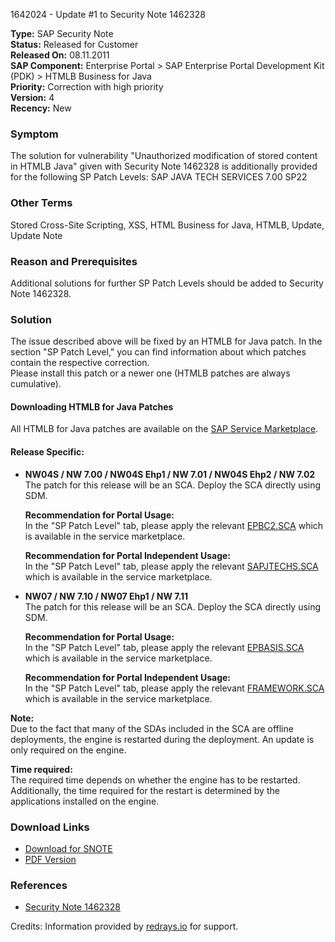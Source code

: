 1642024 - Update #1 to Security Note 1462328

**Type:** SAP Security Note  
**Status:** Released for Customer  
**Released On:** 08.11.2011  
**SAP Component:** Enterprise Portal > SAP Enterprise Portal Development Kit (PDK) > HTMLB Business for Java  
**Priority:** Correction with high priority  
**Version:** 4  
**Recency:** New

### Symptom
The solution for vulnerability "Unauthorized modification of stored content in HTMLB Java" given with Security Note 1462328 is additionally provided for the following SP Patch Levels: SAP JAVA TECH SERVICES 7.00 SP22

### Other Terms
Stored Cross-Site Scripting, XSS, HTML Business for Java, HTMLB, Update, Update Note

### Reason and Prerequisites
Additional solutions for further SP Patch Levels should be added to Security Note 1462328.

### Solution
The issue described above will be fixed by an HTMLB for Java patch. In the section "SP Patch Level," you can find information about which patches contain the respective correction.  
Please install this patch or a newer one (HTMLB patches are always cumulative).

#### Downloading HTMLB for Java Patches
All HTMLB for Java patches are available on the [SAP Service Marketplace](https://me.sap.com/sap/support/sfm/notes/330793).

#### Release Specific:
- **NW04S / NW 7.00 / NW04S Ehp1 / NW 7.01 / NW04S Ehp2 / NW 7.02**  
  The patch for this release will be an SCA. Deploy the SCA directly using SDM.

  **Recommendation for Portal Usage:**  
  In the "SP Patch Level" tab, please apply the relevant [EPBC2.SCA](https://me.sap.com/mynotes?tab=Search&sortBy=Relevance&filters=themk%25253Aeq~'EPBC2*') which is available in the service marketplace.

  **Recommendation for Portal Independent Usage:**  
  In the "SP Patch Level" tab, please apply the relevant [SAPJTECHS.SCA](https://me.sap.com/mynotes?tab=Search&sortBy=Relevance&filters=themk%25253Aeq~'SAPJTECHS*') which is available in the service marketplace.

- **NW07 / NW 7.10 / NW07 Ehp1 / NW 7.11**  
  The patch for this release will be an SCA. Deploy the SCA directly using SDM.

  **Recommendation for Portal Usage:**  
  In the "SP Patch Level" tab, please apply the relevant [EPBASIS.SCA](https://me.sap.com/mynotes?tab=Search&sortBy=Relevance&filters=themk%25253Aeq~'EPBASIS*') which is available in the service marketplace.

  **Recommendation for Portal Independent Usage:**  
  In the "SP Patch Level" tab, please apply the relevant [FRAMEWORK.SCA](https://me.sap.com/mynotes?tab=Search&sortBy=Relevance&filters=themk%25253Aeq~'FRAMEWORK*') which is available in the service marketplace.

**Note:**  
Due to the fact that many of the SDAs included in the SCA are offline deployments, the engine is restarted during the deployment. An update is only required on the engine.

**Time required:**  
The required time depends on whether the engine has to be restarted. Additionally, the time required for the restart is determined by the applications installed on the engine.

### Download Links
- [Download for SNOTE](https://notesdownloads.sap.com/note/0040000017325582017)
- [PDF Version](https://me.sap.com/sap/support/sfm/notes/print/0001642024?language=en-US&token=99B8C65AE7776D99B52B4AC711C3824B)

### References
- [Security Note 1462328](https://me.sap.com/notes/1462328)

Credits: Information provided by [redrays.io](https://redrays.io) for support.
